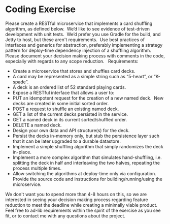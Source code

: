 # Coding Exercise

Please create a RESTful microservice that implements a card shuffling algorithm, as defined below.  We’d like to see evidence of test-driven development with unit tests.  We’d prefer you use Gradle for the build, and Jetty to host, but these aren't requirements.  Use best practices of interfaces and generics for abstraction, preferably implementing a strategy pattern for deploy-time dependency injection of a shuffling algorithm.  Please document your decision making process with comments in the code, especially with regards to any scope reduction.
 
Requirements:
*	Create a microservice that stores and shuffles card decks.
*	A card may be represented as a simple string such as “5-heart”, or “K-spade”.
*	A deck is an ordered list of 52 standard playing cards.
*	Expose a RESTful interface that allows a user to:
*	PUT an idempotent request for the creation of a new named deck.  New decks are created in some initial sorted order.
*	POST a request to shuffle an existing named deck.
*	GET a list of the current decks persisted in the service.
*	GET a named deck in its current sorted/shuffled order.
*	DELETE a named deck.
*	Design your own data and API structure(s) for the deck.
*	Persist the decks in-memory only, but stub the persistence layer such that it can be later upgraded to a durable datastore.
*	Implement a simple shuffling algorithm that simply randomizes the deck in-place.
*	Implement a more complex algorithm that simulates hand-shuffling, i.e. splitting the deck in half and interleaving the two halves, repeating the process multiple times.
*	Allow switching the algorithms at deploy-time only via configuration.
 
Provide the source code and instructions for building/running/using the microservice.


We don't want you to spend more than 4-8 hours on this, so we are interested in seeing your decision making process regarding feature reduction to meet the deadline while creating a minimally viable product. Feel free to ad-lib requirements within the spirit of the exercise as you see fit, or to contact me with any questions about the project.
